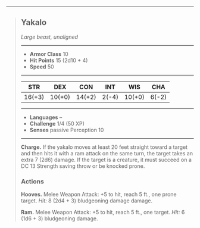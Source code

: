 ___
> ## Yakalo
>*Large beast, unaligned*
> ___
> - **Armor Class** 10
> - **Hit Points** 15 (2d10 + 4)
> - **Speed** 50
>___
>|STR|DEX|CON|INT|WIS|CHA|
>|:---:|:---:|:---:|:---:|:---:|:---:|
>|16(+3)|10(+0)|14(+2)|2(-4)|10(+0)|6(-2)|
>___
> - **Languages** –
> - **Challenge** 1/4 (50 XP)
> - **Senses** passive Perception 10
> ___
>
> **Charge.** If the yakalo moves at least 20 feet straight toward a target and then hits it with a ram attack on the same turn, the target takes an extra 7 (2d6) damage. If the target is a creature, it must succeed on a DC 13 Strength saving throw or be knocked prone.
>
> ### Actions
>
> **Hooves.** Melee Weapon Attack: +5 to hit, reach 5 ft., one prone target. *Hit:* 8 (2d4 + 3) bludgeoning damage damage.
>
> **Ram.** Melee Weapon Attack: +5 to hit, reach 5 ft., one target. *Hit:* 6 (1d6 + 3) bludgeoning damage.
